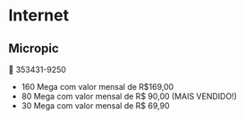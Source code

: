 # Internet

## Micropic

📱 353431-9250

- 160 Mega com valor mensal de R\$169,00
- 80 Mega com valor mensal de R\$ 90,00 (MAIS VENDIDO!)
- 30 Mega com valor mensal de R\$ 69,90
